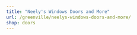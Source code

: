 ```yaml
---
title: "Neely's Windows Doors and More"
url: /greenville/neelys-windows-doors-and-more/
shop: doors
---
```

